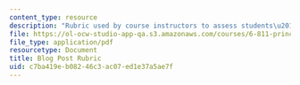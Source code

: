 ```yaml
---
content_type: resource
description: "Rubric used by course instructors to assess students\u2019 blog posts."
file: https://ol-ocw-studio-app-qa.s3.amazonaws.com/courses/6-811-principles-and-practice-of-assistive-technology-fall-2014/c7ba419eb08246c3ac07ed1e37a5ae7f_BlogRubric.pdf
file_type: application/pdf
resourcetype: Document
title: Blog Post Rubric
uid: c7ba419e-b082-46c3-ac07-ed1e37a5ae7f
---
```

